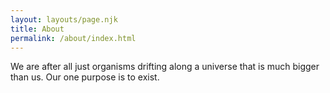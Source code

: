 ```yaml
---
layout: layouts/page.njk
title: About
permalink: /about/index.html
---
```

We are after all just organisms drifting along a universe that is much bigger than us. Our one purpose is to exist.